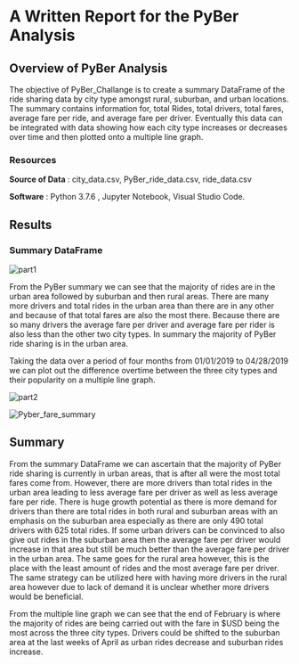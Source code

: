 # A Written Report for the PyBer Analysis

## Overview of PyBer Analysis
The objective of PyBer_Challange is to create a summary DataFrame of the ride sharing data by city type amongst rural, suburban, and urban locations. The summary contains information for, total Rides, total drivers, total fares, average fare per ride, and average fare per driver. Eventually this data can be integrated with data showing how each city type increases or decreases over time and then plotted onto a multiple line graph. 

### Resources
**Source of Data** : city_data.csv, PyBer_ride_data.csv, ride_data.csv

**Software** : Python 3.7.6 , Jupyter Notebook, Visual Studio Code.

## Results
### Summary DataFrame
![part1](https://user-images.githubusercontent.com/82983000/119173224-f7990b00-ba34-11eb-978d-199139318ef3.png)

From the PyBer summary we can see that the majority of rides are in the urban area followed by suburban and then rural areas. There are many more drivers and total rides in the urban area than there are in any other and because of that total fares are also the most there. Because there are so many drivers the average fare per driver and average fare per rider is also less than the other two city types. In summary the majority of PyBer ride sharing is in the urban area. 


Taking the data over a period of four months from 01/01/2019 to 04/28/2019 we can plot out the difference overtime between the three city types and their popularity on a multiple line graph. 

![part2](https://user-images.githubusercontent.com/82983000/119174271-5f038a80-ba36-11eb-9c6a-b8fa8c886aba.png)


![Pyber_fare_summary](https://user-images.githubusercontent.com/82983000/119173266-07185400-ba35-11eb-90d2-2dffbd1f03a5.png)

  
## Summary

From the summary DataFrame we can ascertain that the majority of PyBer ride sharing is currently in urban areas, that is after all were the most total fares come from. However, there are more drivers than total rides in the urban area leading to less average fare per driver as well as less average fare per ride. There is huge growth potential as there is more demand for drivers than there are total rides in both rural and suburban areas with an emphasis on the suburban area especially as there are only 490 total drivers with 625 total rides. If some urban drivers can be convinced to also give out rides in the suburban area then the average fare per driver would increase in that area but still be much better than the average fare per driver in the urban area. The same goes for the rural area however, this is the place with the least amount of rides and the most average fare per driver. The same strategy can be utilized here with having more drivers in the rural area however due to lack of demand it is unclear whether more drivers would be beneficial. 

From the multiple line graph we can see that the end of February is where the majority of rides are being carried out with the fare in $USD being the most across the three city types. Drivers could be shifted to the suburban area at the last weeks of April as urban rides decrease and suburban rides increase. 

